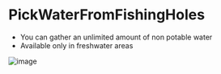 # PickWaterFromFishingHoles
* You can gather an unlimited amount of non potable water
* Available only in freshwater areas

![image](https://github.com/user-attachments/assets/7e47dc44-1ea5-406f-9645-805717d8d2fb)

